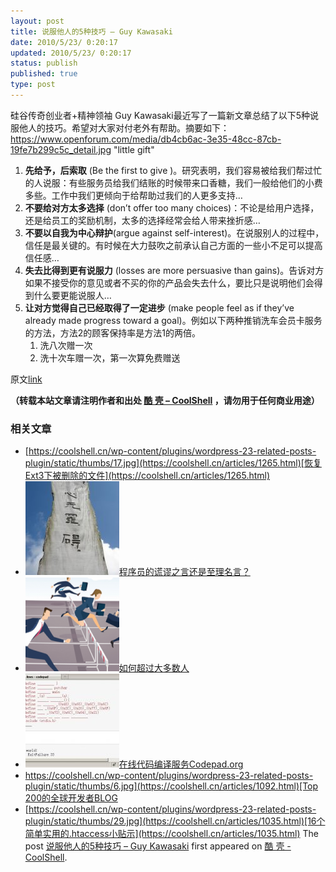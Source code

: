 ```yaml
---
layout: post
title: 说服他人的5种技巧 – Guy Kawasaki
date: 2010/5/23/ 0:20:17
updated: 2010/5/23/ 0:20:17
status: publish
published: true
type: post
---
```


硅谷传奇创业者+精神领袖 Guy Kawasaki最近写了一篇新文章总结了以下5种说服他人的技巧。希望对大家对付老外有帮助。摘要如下：https://www.openforum.com/media/db4cb6ac-3e35-48cc-87cb-19fe7b299c5c_detail.jpg "little gift"


1. **先给予，后索取** (Be the first to give )。研究表明，我们容易被给我们帮过忙的人说服：有些服务员给我们结账的时候带来口香糖，我们一般给他们的小费多些。工作中我们更倾向于给帮助过我们的人更多支持…
2. **不要给对方太多选择** (don’t offer too many choices)：不论是给用户选择，还是给员工的奖励机制，太多的选择经常会给人带来挫折感…
3. **不要以自我为中心辩护**(argue against self-interest)。在说服别人的过程中，信任是最关键的。有时候在大力鼓吹之前承认自己方面的一些小不足可以提高信任感…
4. **失去比得到更有说服力** (losses are more persuasive than gains)。告诉对方如果不接受你的意见或者不买的你的产品会失去什么，要比只是说明他们会得到什么要更能说服人…
5. **让对方觉得自己已经取得了一定进步** (make people feel as if they’ve already made progress toward a goal)。例如以下两种推销洗车会员卡服务的方法，方法2的顾客保持率是方法1的两倍。
	1. 洗八次赠一次
	2. 洗十次车赠一次，第一次算免费赠送


原文[link](http://www.openforum.com/idea-hub/topics/the-world/article/5-ways-to-be-persuasive-guy-kawasaki)



**（转载本站文章请注明作者和出处 [酷 壳 – CoolShell](https://coolshell.cn/) ，请勿用于任何商业用途）**



### 相关文章

* [https://coolshell.cn/wp-content/plugins/wordpress-23-related-posts-plugin/static/thumbs/17.jpg](https://coolshell.cn/articles/1265.html)[恢复Ext3下被删除的文件](https://coolshell.cn/articles/1265.html)
* [![程序员的谎谬之言还是至理名言？](../wp-content/uploads/2011/04/wisdom-225x300-150x150.jpg)](https://coolshell.cn/articles/4235.html)[程序员的谎谬之言还是至理名言？](https://coolshell.cn/articles/4235.html)
* [![如何超过大多数人](../wp-content/uploads/2019/06/competition-360x200-1-150x150.png)](https://coolshell.cn/articles/19464.html)[如何超过大多数人](https://coolshell.cn/articles/19464.html)
* [![在线代码编译服务Codepad.org](../wp-content/uploads/2009/08/codepad2-150x150.jpg)](https://coolshell.cn/articles/1310.html)[在线代码编译服务Codepad.org](https://coolshell.cn/articles/1310.html)
* [https://coolshell.cn/wp-content/plugins/wordpress-23-related-posts-plugin/static/thumbs/6.jpg](https://coolshell.cn/articles/1092.html)[Top 200的全球开发者BLOG](https://coolshell.cn/articles/1092.html)
* [https://coolshell.cn/wp-content/plugins/wordpress-23-related-posts-plugin/static/thumbs/29.jpg](https://coolshell.cn/articles/1035.html)[16个简单实用的.htaccess小贴示](https://coolshell.cn/articles/1035.html)
The post [说服他人的5种技巧 – Guy Kawasaki](https://coolshell.cn/articles/2460.html) first appeared on [酷 壳 - CoolShell](https://coolshell.cn).